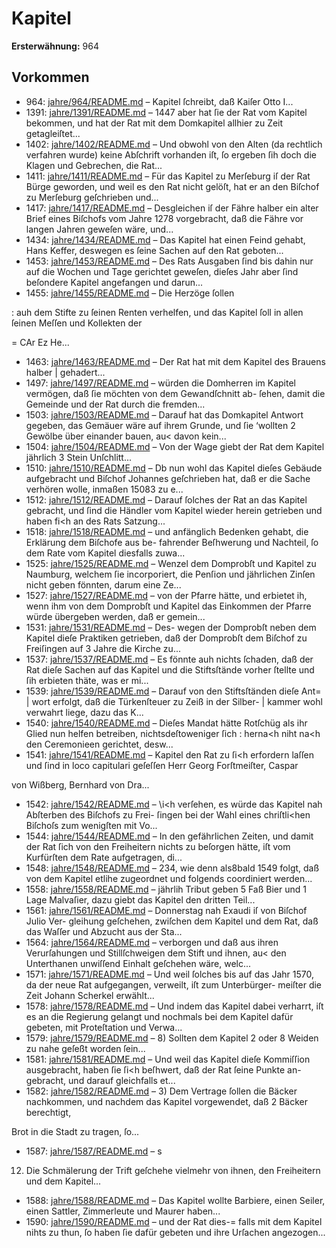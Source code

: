 # Kapitel

**Ersterwähnung:** 964

## Vorkommen
- 964: [jahre/964/README.md](../jahre/964/README.md) – Kapitel ſchreibt, daß Kaiſer Otto I...
- 1391: [jahre/1391/README.md](../jahre/1391/README.md) – 1447 aber hat
ſie der Rat vom Kapitel bekommen, und hat der Rat mit
dem Domkapitel allhier zu Zeit getagleiſtet...
- 1402: [jahre/1402/README.md](../jahre/1402/README.md) – Und obwohl von den Alten (da rechtlich verfahren wurde)
keine Abſchrift vorhanden iſt, ſo ergeben ſih doch die
Klagen und Gebrechen, die Rat...
- 1411: [jahre/1411/README.md](../jahre/1411/README.md) – Für das Kapitel zu Merſeburg iſ der Rat Bürge
geworden, und weil es den Rat nicht gelöſt, hat er an
den Biſchof zu Merſeburg geſchrieben und...
- 1417: [jahre/1417/README.md](../jahre/1417/README.md) – Desgleichen iſ der Fähre halber ein alter Brief eines
Biſchofs vom Jahre 1278 vorgebracht, daß die Fähre vor
langen Jahren geweſen wäre, und...
- 1434: [jahre/1434/README.md](../jahre/1434/README.md) – Das Kapitel hat einen Feind gehabt, Hans Keffer,
deswegen es ſeine Sachen auf den Rat geboten...
- 1453: [jahre/1453/README.md](../jahre/1453/README.md) – Des Rats Ausgaben ſind bis dahin nur auf die
Wochen und Tage gerichtet geweſen, dieſes Jahr aber ſind
beſondere Kapitel angefangen und darun...
- 1455: [jahre/1455/README.md](../jahre/1455/README.md) – Die Herzöge ſollen

: auh dem Stifte zu ſeinen Renten verhelfen, und das
Kapitel ſoll in allen ſeinen Meſſen und Kollekten der


= CAr Ez
He...
- 1463: [jahre/1463/README.md](../jahre/1463/README.md) – Der Rat hat mit dem Kapitel des Brauens halber |
gehadert...
- 1497: [jahre/1497/README.md](../jahre/1497/README.md) – würden die Domherren im Kapitel
vermögen, daß ſie möchten von dem Gewandſchnitt ab-
ſehen, damit die Gemeinde und der Rat durch die fremden...
- 1503: [jahre/1503/README.md](../jahre/1503/README.md) – Darauf hat das Domkapitel Antwort
gegeben, das Gemäuer wäre auf ihrem Grunde, und ſie
‘wollten 2 Gewölbe über einander bauen, au< davon
kein...
- 1504: [jahre/1504/README.md](../jahre/1504/README.md) – Von der Wage giebt der Rat dem Kapitel jährlich
3 Stein Unſchlitt...
- 1510: [jahre/1510/README.md](../jahre/1510/README.md) – Db nun wohl das Kapitel dieſes Gebäude aufgebracht
und Biſchof Johannes geſchrieben hat, daß er die Sache
verhören wolle, inmaßen 15083 zu e...
- 1512: [jahre/1512/README.md](../jahre/1512/README.md) – Darauf ſolches der Rat an das Kapitel gebracht, und ſind
die Händler vom Kapitel wieder herein getrieben und
haben fi<h an des Rats Satzung...
- 1518: [jahre/1518/README.md](../jahre/1518/README.md) – und anfänglich
Bedenken gehabt, die Erklärung dem Biſchofe aus be-
fahrender Beſhwerung und Nachteil, ſo dem Rate vom
Kapitel diesfalls zuwa...
- 1525: [jahre/1525/README.md](../jahre/1525/README.md) – Wenzel
dem Domprobſt und Kapitel zu Naumburg, welchem ſie
incorporiert, die Penſion und jährlichen Zinſen nicht geben
fönnten, darum eine Ze...
- 1527: [jahre/1527/README.md](../jahre/1527/README.md) – von der Pfarre hätte, und erbietet ih, wenn ihm von
dem Domprobſt und Kapitel das Einkommen der Pfarre
würde übergeben werden, daß er gemein...
- 1531: [jahre/1531/README.md](../jahre/1531/README.md) – Des-
wegen der Domprobſt neben dem Kapitel dieſe Praktiken
getrieben, daß der Domprobſt dem Biſchof zu Freiſingen
auf 3 Jahre die Kirche zu...
- 1537: [jahre/1537/README.md](../jahre/1537/README.md) – Es fönnte auh nichts ſchaden, daß der Rat dieſe Sachen
auf das Kapitel und die Stiftsſtände vorher ſtellte und
ſih erbieten thäte, was er mi...
- 1539: [jahre/1539/README.md](../jahre/1539/README.md) – Darauf von den Stiftsſtänden dieſe Ant= |
wort erfolgt, daß die Türkenſteuer zu Zeiß in der Silber- |
kammer wohl verwahrt liege, dazu das K...
- 1540: [jahre/1540/README.md](../jahre/1540/README.md) – Dieſes Mandat hätte Rotſchüg als
ihr Glied nun helfen betreiben, nichtsdeſtoweniger ſich :
herna<h niht na<h den Ceremonieen gerichtet, desw...
- 1541: [jahre/1541/README.md](../jahre/1541/README.md) – Kapitel den Rat zu ſi<h erfordern laſſen und ſind in
loco capitulari geſeſſen Herr Georg Forſtmeiſter, Caspar

von Wißberg, Bernhard von Dra...
- 1542: [jahre/1542/README.md](../jahre/1542/README.md) – \i<h verſehen, es
würde das Kapitel nah Abſterben des Biſchofs zu Frei-
ſingen bei der Wahl eines chriſtli<hen Biſchoſs zum
wenigſten mit Vo...
- 1544: [jahre/1544/README.md](../jahre/1544/README.md) – In den gefährlichen Zeiten, und damit der Rat ſich
von den Freiheitern nichts zu beſorgen hätte, iſt vom
Kurfürſten dem Rate aufgetragen, di...
- 1548: [jahre/1548/README.md](../jahre/1548/README.md) – 234, wie denn als8bald 1549 folgt,
daß von dem Kapitel etlihe zugeordnet und folgends
coordiniert werden...
- 1558: [jahre/1558/README.md](../jahre/1558/README.md) – jährlih Tribut
geben 5 Faß Bier und 1 Lage Malvaſier, dazu giebt
das Kapitel den dritten Teil...
- 1561: [jahre/1561/README.md](../jahre/1561/README.md) – Donnerstag nah Exaudi iſ von Biſchof Julio Ver-
gleihung geſchehen, zwiſchen dem Kapitel und dem Rat,
daß das Waſſer und Abzucht aus der Sta...
- 1564: [jahre/1564/README.md](../jahre/1564/README.md) – verborgen
und daß aus ihren Verurſahungen und Stillſchweigen
dem Stift und ihnen, au< den Unterthanen unwiſſend
Einhalt geſchehen wäre, welc...
- 1571: [jahre/1571/README.md](../jahre/1571/README.md) – Und weil ſolches bis auf das Jahr 1570, da
der neue Rat aufgegangen, verweilt, iſt zum Unterbürger-
meiſter die Zeit Johann Scherkel erwählt...
- 1578: [jahre/1578/README.md](../jahre/1578/README.md) – Und indem das Kapitel dabei verharrt, iſt es an die
Regierung gelangt und nochmals bei dem Kapitel dafür
gebeten, mit Proteſtation und Verwa...
- 1579: [jahre/1579/README.md](../jahre/1579/README.md) – 8) Sollten dem Kapitel 2 oder 8 Weiden zu nahe
geſeßt worden ſein...
- 1581: [jahre/1581/README.md](../jahre/1581/README.md) – Und weil das Kapitel dieſe Kommiſſion ausgebracht,
haben ſie ſi<h beſhwert, daß der Rat ſeine Punkte an-
gebracht, und darauf gleichfalls et...
- 1582: [jahre/1582/README.md](../jahre/1582/README.md) – 3) Dem Vertrage ſollen die Bäcker nachkommen, und
nachdem das Kapitel vorgewendet, daß 2 Bäcker berechtigt,

Brot in die Stadt zu tragen, ſo...
- 1587: [jahre/1587/README.md](../jahre/1587/README.md) – s

12) Die Schmälerung der Trift geſchehe vielmehr von
ihnen, den Freiheitern und dem Kapitel...
- 1588: [jahre/1588/README.md](../jahre/1588/README.md) – Das Kapitel wollte Barbiere, einen Seiler, einen
Sattler, Zimmerleute und Maurer haben...
- 1590: [jahre/1590/README.md](../jahre/1590/README.md) – und der Rat dies-=
falls mit dem Kapitel nihts zu thun, ſo haben ſie dafür
gebeten und ihre Urſachen angezogen...
